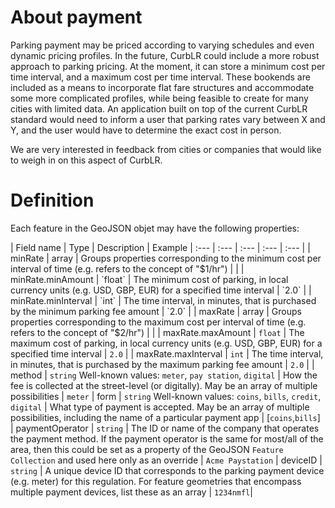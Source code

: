 # About payment
Parking payment may be priced according to varying schedules and even dynamic pricing profiles. In the future, CurbLR could include a more robust approach to parking pricing. At the moment, it can store a minimum cost per time interval, and a maximum cost per time interval. These bookends are included as a means to incorporate flat fare structures and accommodate some more complicated profiles, while being feasible to create for many cities with limited data. An application built on top of the current CurbLR standard would need to inform a user that parking rates vary between X and Y, and the user would have to determine the exact cost in person.

We are very interested in feedback from cities or companies that would like to weigh in on this aspect of CurbLR.

# Definition
Each feature in the GeoJSON objet may have the following properties:


| Field name | Type | Description | Example
| :--- | :--- | :--- | :--- | :--- |
| minRate | array | Groups properties corresponding to the minimum cost per interval of time (e.g. refers to the concept of "$1/hr") | |
| minRate.minAmount | `float` | The minimum cost of parking, in local currency units (e.g. USD, GBP, EUR) for a specified time interval | `2.0` |
| minRate.minInterval | `int` | The time interval, in minutes, that is purchased by the minimum parking fee amount | `2.0` |
| maxRate | array | Groups properties corresponding to the maximum cost per interval of time (e.g. refers to the concept of "$2/hr") | |
| maxRate.maxAmount | `float` | The maximum cost of parking, in local currency units (e.g. USD, GBP, EUR) for a specified time interval | `2.0` |
| maxRate.maxInterval | `int` | The time interval, in minutes, that is purchased by the maximum parking fee amount | `2.0` |
| method | `string` Well-known values: `meter`, `pay station`, `digital` | How the fee is collected at the street-level (or digitally). May be an array of multiple possibilities | `meter`
| form | `string` Well-known values: `coins`, `bills`, `credit`, `digital` | What type of payment is accepted. May be an array of multiple possibilities, including the name of a particular payment app | [`coins`,`bills`]
| paymentOperator | `string` | The ID or name of the company that operates the payment method. If the payment operator is the same for most/all of the area, then this could be set as a property of the GeoJSON `Feature Collection` and used here only as an override  | `Acme Paystation`
| deviceID | `string` | A unique device ID that corresponds to the parking payment device (e.g. meter) for this regulation. For feature geometries that encompass multiple payment devices, list these as an array | `1234nmfl`|
